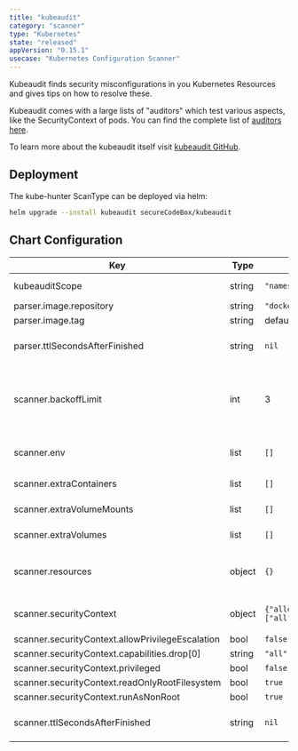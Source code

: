 ```yaml
---
title: "kubeaudit"
category: "scanner"
type: "Kubernetes"
state: "released"
appVersion: "0.15.1"
usecase: "Kubernetes Configuration Scanner"
---
```


Kubeaudit finds security misconfigurations in you Kubernetes Resources and gives tips on how to resolve these.

Kubeaudit comes with a large lists of "auditors" which test various aspects, like the SecurityContext of pods.
You can find the complete list of [auditors here](https://github.com/Shopify/kubeaudit/tree/master/docs/auditors).

To learn more about the kubeaudit itself visit [kubeaudit GitHub].

<!-- end -->

## Deployment

The kube-hunter ScanType can be deployed via helm:

```bash
helm upgrade --install kubeaudit secureCodeBox/kubeaudit
```

## Chart Configuration

| Key | Type | Default | Description |
|-----|------|---------|-------------|
| kubeauditScope | string | `"namespace"` | Automatically sets up rbac roles for kubeaudit to access the resources it scans. Can be either "cluster" (ClusterRole) or "namespace" (Role) |
| parser.image.repository | string | `"docker.io/securecodebox/parser-kubeaudit"` | Parser image repository |
| parser.image.tag | string | defaults to the charts version | Parser image tag |
| parser.ttlSecondsAfterFinished | string | `nil` | seconds after which the kubernetes job for the parser will be deleted. Requires the Kubernetes TTLAfterFinished controller: https://kubernetes.io/docs/concepts/workloads/controllers/ttlafterfinished/ |
| scanner.backoffLimit | int | 3 | There are situations where you want to fail a scan Job after some amount of retries due to a logical error in configuration etc. To do so, set backoffLimit to specify the number of retries before considering a scan Job as failed. (see: https://kubernetes.io/docs/concepts/workloads/controllers/job/#pod-backoff-failure-policy) |
| scanner.env | list | `[]` | Optional environment variables mapped into each scanJob (see: https://kubernetes.io/docs/tasks/inject-data-application/define-environment-variable-container/) |
| scanner.extraContainers | list | `[]` | Optional additional Containers started with each scanJob (see: https://kubernetes.io/docs/concepts/workloads/pods/init-containers/) |
| scanner.extraVolumeMounts | list | `[]` | Optional VolumeMounts mapped into each scanJob (see: https://kubernetes.io/docs/concepts/storage/volumes/) |
| scanner.extraVolumes | list | `[]` | Optional Volumes mapped into each scanJob (see: https://kubernetes.io/docs/concepts/storage/volumes/) |
| scanner.resources | object | `{}` | CPU/memory resource requests/limits (see: https://kubernetes.io/docs/tasks/configure-pod-container/assign-memory-resource/, https://kubernetes.io/docs/tasks/configure-pod-container/assign-cpu-resource/) |
| scanner.securityContext | object | `{"allowPrivilegeEscalation":false,"capabilities":{"drop":["all"]},"privileged":false,"readOnlyRootFilesystem":true,"runAsNonRoot":true}` | Optional securityContext set on scanner container (see: https://kubernetes.io/docs/tasks/configure-pod-container/security-context/) |
| scanner.securityContext.allowPrivilegeEscalation | bool | `false` | Ensure that users privileges cannot be escalated |
| scanner.securityContext.capabilities.drop[0] | string | `"all"` | This drops all linux privileges from the container. |
| scanner.securityContext.privileged | bool | `false` | Ensures that the scanner container is not run in privileged mode |
| scanner.securityContext.readOnlyRootFilesystem | bool | `true` | Prevents write access to the containers file system |
| scanner.securityContext.runAsNonRoot | bool | `true` | Enforces that the scanner image is run as a non root user |
| scanner.ttlSecondsAfterFinished | string | `nil` | seconds after which the kubernetes job for the scanner will be deleted. Requires the Kubernetes TTLAfterFinished controller: https://kubernetes.io/docs/concepts/workloads/controllers/ttlafterfinished/ |

[kubeaudit GitHub]: https://github.com/Shopify/kubeaudit/
